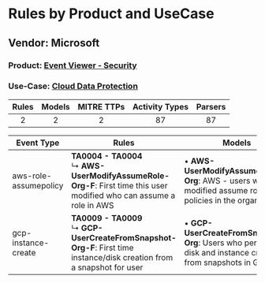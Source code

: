 Rules by Product and UseCase
============================
Vendor: Microsoft
-----------------
### Product: [Event Viewer - Security](../ds_microsoft_event_viewer_-_security.md)
### Use-Case: [Cloud Data Protection](../../../../UseCases/uc_cloud_data_protection.md)

| Rules | Models | MITRE TTPs | Activity Types | Parsers |
|:-----:|:------:|:----------:|:--------------:|:-------:|
|   2   |   2    |     2      |       87       |   87    |

| Event Type    | Rules    | Models    |
| ---- | ---- | ---- |
| aws-role-assumepolicy | <b>TA0004 - TA0004</b><br> ↳ <b>AWS-UserModifyAssumeRole-Org-F</b>: First time this user modified who can assume a role in AWS   |  • <b>AWS-UserModifyAssumeRole-Org</b>: AWS - users who modified assume role policies in the organization       |
| gcp-instance-create   | <b>TA0009 - TA0009</b><br> ↳ <b>GCP-UserCreateFromSnapshot-Org-F</b>: First time instance/disk creation from a snapshot for user |  • <b>GCP-UserCreateFromSnapshot-Org</b>: Users who performed disk and instance creations from snapshots in GCP |